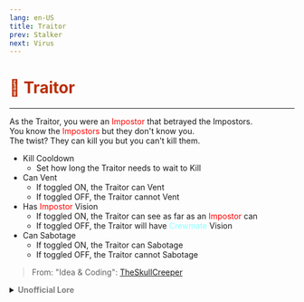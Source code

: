 ```yaml
---
lang: en-US
title: Traitor
prev: Stalker
next: Virus
---
```


# <font color="#ba2e05">👺 <b>Traitor</b></font> <Badge text="Killing" type="tip" vertical="middle"/>
---

As the Traitor, you were an <font color=red>Impostor</font> that betrayed the Impostors.<br>
You know the <font color=red>Impostors</font> but they don't know you.<br>The twist? They can kill you but you can't kill them.
* Kill Cooldown
  * Set how long the Traitor needs to wait to Kill
* Can Vent
  * If toggled <font color-green>ON</font>, the Traitor can Vent
  * If toggled <font color-red>OFF</font>, the Traitor cannot Vent
* Has <font color=red>Impostor</font> Vision
  * If toggled <font color-green>ON</font>, the Traitor can see as far as an <font color=red>Impostor</font> can
  * If toggled <font color-red>OFF</font>, the Traitor will have <font color=#8cffff>Crewmate</font> Vision
* Can Sabotage
  * If toggled <font color-green>ON</font>, the Traitor can Sabotage
  * If toggled <font color-red>OFF</font>, the Traitor cannot Sabotage

> From: "Idea & Coding": [TheSkullCreeper](https://github.com/Loonie-Toons)

<details>
<summary><b><font color=gray>Unofficial Lore</font></b></summary>

Placeholder: This role is a ROLE OH EM GOSH
> Submitted by: Member
</details>